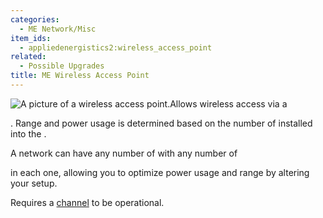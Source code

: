 ```yaml
---
categories:
  - ME Network/Misc
item_ids:
  - appliedenergistics2:wireless_access_point
related:
  - Possible Upgrades
title: ME Wireless Access Point
---
```


![A picture of a wireless access
point.](../../../../public/assets/large/wireless_access_point.png)Allows wireless access via a

<ItemLink id="appliedenergistics2:wireless_terminal" />. Range and power usage
is determined based on the number of <ItemLink id="appliedenergistics2:wireless_booster" /> installed
into the
<ItemLink id="appliedenergistics2:wireless_access_point" />.

A network can have any number of <ItemLink
id="appliedenergistics2:wireless_access_point"/> with any number of

<ItemLink id="appliedenergistics2:wireless_booster" /> in each one, allowing you
to optimize power usage and range by altering your setup.

Requires a [channel](../channels.md) to be operational.

<RecipeFor id="appliedenergistics2:wireless_access_point" />
